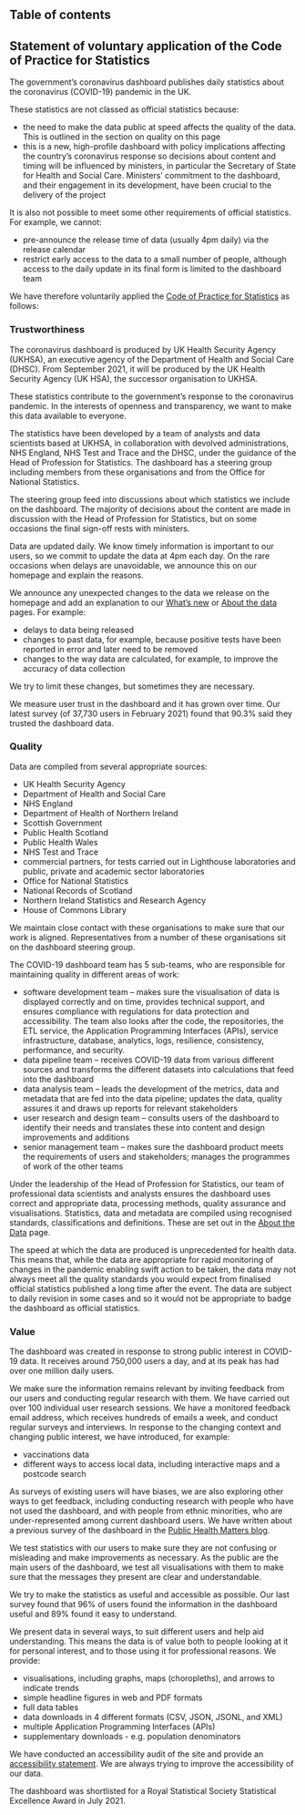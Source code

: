 ## Table of contents

## Statement of voluntary application of the Code of Practice for Statistics

The government’s coronavirus dashboard publishes daily statistics about the coronavirus (COVID-19) pandemic in the UK.

These statistics are not classed as official statistics because:

* the need to make the data public at speed affects the quality of the data. This is outlined in the section on quality on this page
* this is a new, high-profile dashboard with policy implications affecting the country’s coronavirus response so decisions about content and timing will be influenced by ministers, in particular the Secretary of State for Health and Social Care. Ministers’ commitment to the dashboard, and their engagement in its development, have been crucial to the delivery of the project

It is also not possible to meet some other requirements of official statistics. For example, we cannot:

* pre-announce the release time of data (usually 4pm daily) via the release calendar
* restrict early access to the data to a small number of people, although access to the daily update in its final form is limited to the dashboard team

We have therefore voluntarily applied the [Code of Practice for Statistics](https://code.statisticsauthority.gov.uk/the-code/) as follows:

### Trustworthiness

The coronavirus dashboard is produced by UK Health Security Agency (UKHSA), an executive agency
of the Department of Health and Social Care (DHSC). From September 2021, it will be produced
by the UK Health Security Agency (UK HSA), the successor organisation to UKHSA.

These statistics contribute to the government’s response to the coronavirus pandemic. In the
interests of openness and transparency, we want to make this data available to everyone.

The statistics have been developed by a team of analysts and data scientists based at UKHSA,
in collaboration with devolved administrations, NHS England, NHS Test and Trace and the DHSC,
under the guidance of the Head of Profession for Statistics. The dashboard has a steering group
including members from these organisations and from the Office for National Statistics.

The steering group feed into discussions about which statistics we include on the dashboard.
The majority of decisions about the content are made in discussion with the Head of Profession
for Statistics, but on some occasions the final sign-off rests with ministers.

Data are updated daily. We know timely information is important to our users, so we commit to
update the data at 4pm each day. On the rare occasions when delays are unavoidable, we announce
this on our homepage and explain the reasons.

We announce any unexpected changes to the data we release on the homepage and add an explanation
to our [What’s new](https://coronavirus.data.gov.uk/details/whats-new) or
[About the data](https://coronavirus.data.gov.uk/details/about-data) pages. For example:

* delays to data being released
* changes to past data, for example, because positive tests have been reported in error and later need to be removed
* changes to the way data are calculated, for example, to improve the accuracy of data collection

We try to limit these changes, but sometimes they are necessary.

We measure user trust in the dashboard and it has grown over time. Our latest survey (of 37,730 users
in February 2021) found that 90.3% said they trusted the dashboard data.

### Quality

Data are compiled from several appropriate sources:

* UK Health Security Agency
* Department of Health and Social Care
* NHS England
* Department of Health of Northern Ireland
* Scottish Government
* Public Health Scotland
* Public Health Wales
* NHS Test and Trace
* commercial partners, for tests carried out in Lighthouse laboratories and public, private and academic sector laboratories
* Office for National Statistics
* National Records of Scotland
* Northern Ireland Statistics and Research Agency
* House of Commons Library

We maintain close contact with these organisations to make sure that our work is
aligned. Representatives from a number of these organisations sit on the
dashboard steering group.

The COVID-19 dashboard team has 5 sub-teams, who are responsible for maintaining
quality in different areas of work:

* software development team – makes sure the visualisation of data is displayed correctly and on time, provides technical support, and ensures compliance with regulations for data protection and accessibility. The team also looks after the code, the repositories, the ETL service, the Application Programming Interfaces (APIs), service infrastructure, database, analytics, logs, resilience, consistency, performance, and security.
* data pipeline team – receives COVID-19 data from various different sources and transforms the different datasets into calculations that feed into the dashboard
* data analysis team – leads the development of the metrics, data and metadata that are fed into the data pipeline; updates the data, quality assures it and draws up reports for relevant stakeholders
* user research and design team – consults users of the dashboard to identify their needs and translates these into content and design improvements and additions
* senior management team – makes sure the dashboard product meets the requirements of users and stakeholders; manages the programmes of work of the other teams

Under the leadership of the Head of Profession for Statistics, our team of professional data scientists and
analysts ensures the dashboard uses correct and appropriate data, processing methods, quality assurance and
visualisations. Statistics, data and metadata are compiled using recognised standards, classifications and
definitions. These are set out in the [About the Data](https://coronavirus.data.gov.uk/details/about-data) page.

The speed at which the data are produced is unprecedented for health data. This means that, while the data
are appropriate for rapid monitoring of changes in the pandemic enabling swift action to be taken, the data
may not always meet all the quality standards you would expect from finalised official statistics published
a long time after the event. The data are subject to daily revision in some cases and so it would not be
appropriate to badge the dashboard as official statistics.

### Value

The dashboard was created in response to strong public interest in COVID-19 data. It receives around 750,000
users a day, and at its peak has had over one million daily users.

We make sure the information remains relevant by inviting feedback from our users and conducting regular
research with them. We have carried out over 100 individual user research sessions. We have a monitored
feedback email address, which receives hundreds of emails a week, and conduct regular surveys and interviews.
In response to the changing context and changing public interest, we have introduced, for example:

* vaccinations data
* different ways to access local data, including interactive maps and a postcode search

As surveys of existing users will have biases, we are also exploring other ways to get feedback, including
conducting research with people who have not used the dashboard, and with people from ethnic minorities,
who are under-represented among current dashboard users. We have written about a previous survey of the
dashboard in the [Public Health Matters blog](https://publichealthmatters.blog.gov.uk/2020/10/20/covid-19-dashboard-a-design-and-feature-evolution/).

We test statistics with our users to make sure they are not confusing or misleading and make improvements
as necessary. As the public are the main users of the dashboard, we test all visualisations with them to
make sure that the messages they present are clear and understandable.

We try to make the statistics as useful and accessible as possible. Our last survey found that 96% of
users found the information in the dashboard useful and 89% found it easy to understand.

We present data in several ways, to suit different users and help aid understanding. This means the
data is of value both to people looking at it for personal interest, and to those using it for professional
reasons. We provide:

* visualisations, including graphs, maps (choropleths), and arrows to indicate trends
* simple headline figures in web and PDF formats
* full data tables
* data downloads in 4 different formats (CSV, JSON, JSONL, and XML)
* multiple Application Programming Interfaces (APIs)
* supplementary downloads - e.g. population denominators

We have conducted an accessibility audit of the site and provide an [accessibility statement](https://coronavirus.data.gov.uk/details/accessibility). We
are always trying to improve the accessibility of our data.

The dashboard was shortlisted for a Royal Statistical Society Statistical Excellence Award in July 2021.
